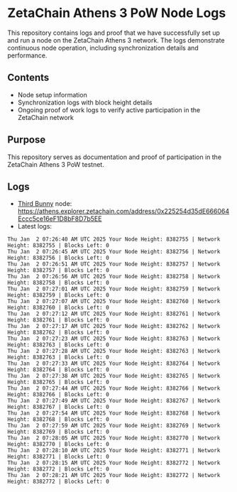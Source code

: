 # ZetaChain Athens 3 PoW Node Logs
This repository contains logs and proof that we have successfully set up and run a node on the ZetaChain Athens 3 network. The logs demonstrate continuous node operation, including synchronization details and performance.

## Contents
- Node setup information
- Synchronization logs with block height details
- Ongoing proof of work logs to verify active participation in the ZetaChain network

## Purpose
This repository serves as documentation and proof of participation in the ZetaChain Athens 3 PoW testnet.

## Logs

- [Third Bunny](https://thirdbunny.xyz/) node: https://athens.explorer.zetachain.com/address/0x225254d35dE666064Eccc5ce16eF1D8bF8D7b5EE
- Latest logs:
```
Thu Jan  2 07:26:40 AM UTC 2025 Your Node Height: 8382755 | Network Height: 8382755 | Blocks Left: 0
Thu Jan  2 07:26:45 AM UTC 2025 Your Node Height: 8382756 | Network Height: 8382756 | Blocks Left: 0
Thu Jan  2 07:26:51 AM UTC 2025 Your Node Height: 8382757 | Network Height: 8382757 | Blocks Left: 0
Thu Jan  2 07:26:56 AM UTC 2025 Your Node Height: 8382758 | Network Height: 8382758 | Blocks Left: 0
Thu Jan  2 07:27:01 AM UTC 2025 Your Node Height: 8382759 | Network Height: 8382759 | Blocks Left: 0
Thu Jan  2 07:27:07 AM UTC 2025 Your Node Height: 8382760 | Network Height: 8382760 | Blocks Left: 0
Thu Jan  2 07:27:12 AM UTC 2025 Your Node Height: 8382761 | Network Height: 8382761 | Blocks Left: 0
Thu Jan  2 07:27:17 AM UTC 2025 Your Node Height: 8382762 | Network Height: 8382762 | Blocks Left: 0
Thu Jan  2 07:27:23 AM UTC 2025 Your Node Height: 8382763 | Network Height: 8382763 | Blocks Left: 0
Thu Jan  2 07:27:28 AM UTC 2025 Your Node Height: 8382763 | Network Height: 8382763 | Blocks Left: 0
Thu Jan  2 07:27:33 AM UTC 2025 Your Node Height: 8382764 | Network Height: 8382764 | Blocks Left: 0
Thu Jan  2 07:27:38 AM UTC 2025 Your Node Height: 8382765 | Network Height: 8382765 | Blocks Left: 0
Thu Jan  2 07:27:44 AM UTC 2025 Your Node Height: 8382766 | Network Height: 8382766 | Blocks Left: 0
Thu Jan  2 07:27:49 AM UTC 2025 Your Node Height: 8382767 | Network Height: 8382767 | Blocks Left: 0
Thu Jan  2 07:27:54 AM UTC 2025 Your Node Height: 8382768 | Network Height: 8382768 | Blocks Left: 0
Thu Jan  2 07:27:59 AM UTC 2025 Your Node Height: 8382769 | Network Height: 8382769 | Blocks Left: 0
Thu Jan  2 07:28:05 AM UTC 2025 Your Node Height: 8382770 | Network Height: 8382770 | Blocks Left: 0
Thu Jan  2 07:28:10 AM UTC 2025 Your Node Height: 8382771 | Network Height: 8382771 | Blocks Left: 0
Thu Jan  2 07:28:15 AM UTC 2025 Your Node Height: 8382772 | Network Height: 8382772 | Blocks Left: 0
Thu Jan  2 07:28:21 AM UTC 2025 Your Node Height: 8382772 | Network Height: 8382772 | Blocks Left: 0
```
